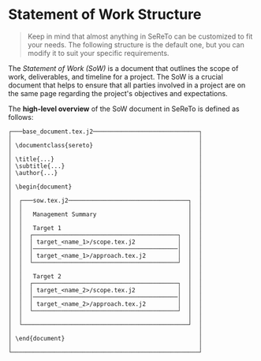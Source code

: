 # Statement of Work Structure

> Keep in mind that almost anything in SeReTo can be customized to fit your needs. The following structure is the default one, but you can modify it to suit your specific requirements.

The *Statement of Work (SoW)* is a document that outlines the scope of work, deliverables, and timeline for a project. The SoW is a crucial document that helps to ensure that all parties involved in a project are on the same page regarding the project's objectives and expectations.

The **high-level overview** of the SoW document in SeReTo is defined as follows:

```text
┌───base_document.tex.j2──────────────────────────────┐
│                                                     │
│ \documentclass{sereto}                              │
│                                                     │
│ \title{...}                                         │
│ \subtitle{...}                                      │
│ \author{...}                                        │
│                                                     │
│ \begin{document}                                    │
│                                                     │
│  ┌───sow.tex.j2──────────────────────────────────┐  │
│  │                                               │  │
│  │   Management Summary                          │  │
│  │                                               │  │
│  │   Target 1                                    │  │
│  │  ┌─────────────────────────────────────────┐  │  │
│  │  │ target_<name_1>/scope.tex.j2            │  │  │
│  │  │─────────────────────────────────────────│  │  │
│  │  │ target_<name_1>/approach.tex.j2         │  │  │
│  │  └─────────────────────────────────────────┘  │  │
│  │                                               │  │
│  │   Target 2                                    │  │
│  │  ┌─────────────────────────────────────────┐  │  │
│  │  │ target_<name_2>/scope.tex.j2            │  │  │
│  │  │─────────────────────────────────────────│  │  │
│  │  │ target_<name_2>/approach.tex.j2         │  │  │
│  │  └─────────────────────────────────────────┘  │  │
│  │                                               │  │
│  └───────────────────────────────────────────────┘  │
│                                                     │
│ \end{document}                                      │
│                                                     │
└─────────────────────────────────────────────────────┘
```
